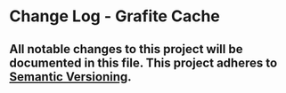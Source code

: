 # Change Log - Grafite Cache
All notable changes to this project will be documented in this file.
This project adheres to [Semantic Versioning](http://semver.org/).
----
